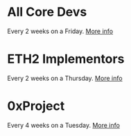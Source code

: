 <!-- TITLE: Community Calls -->
<!-- SUBTITLE: Recurring community calls in the Ethereum ecosystem -->

# All Core Devs
Every 2 weeks on a Friday. [More info](https://github.com/ethereum/pm)

# ETH2 Implementors
Every 2 weeks on a Thursday. [More info](https://github.com/ethereum/eth2.0-pm)

# 0xProject
Every 4 weeks on a Tuesday. [More info](https://forum.0x.org/c/dev-meetings)




